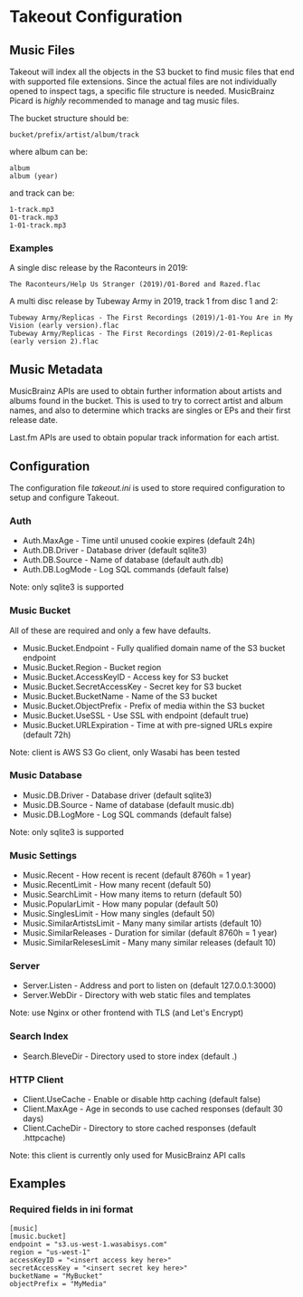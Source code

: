 # Takeout Configuration

## Music Files

Takeout will index all the objects in the S3 bucket to find music
files that end with supported file extensions. Since the actual files
are not individually opened to inspect tags, a specific file structure
is needed. MusicBrainz Picard is _highly_ recommended to manage and tag
music files.

The bucket structure should be:

	bucket/prefix/artist/album/track

where album can be:

	album
	album (year)

and track can be:

	1-track.mp3
	01-track.mp3
	1-01-track.mp3

### Examples

A single disc release by the Raconteurs in 2019:

	The Raconteurs/Help Us Stranger (2019)/01-Bored and Razed.flac

A multi disc release by Tubeway Army in 2019, track 1 from disc 1 and 2:

	Tubeway Army/Replicas - The First Recordings (2019)/1-01-You Are in My Vision (early version).flac
	Tubeway Army/Replicas - The First Recordings (2019)/2-01-Replicas (early version 2).flac

## Music Metadata

MusicBrainz APIs are used to obtain further information about artists
and albums found in the bucket. This is used to try to correct artist
and album names, and also to determine which tracks are singles or EPs
and their first release date.

Last.fm APIs are used to obtain popular track information for each
artist.

## Configuration ##

The configuration file _takeout.ini_ is used to store required configuration to
setup and configure Takeout.

### Auth

* Auth.MaxAge - Time until unused cookie expires (default 24h)
* Auth.DB.Driver - Database driver (default sqlite3)
* Auth.DB.Source - Name of database (default auth.db)
* Auth.DB.LogMode - Log SQL commands (default false)

Note: only sqlite3 is supported

### Music Bucket

All of these are required and only a few have defaults.

* Music.Bucket.Endpoint - Fully qualified domain name of the S3 bucket endpoint
* Music.Bucket.Region - Bucket region
* Music.Bucket.AccessKeyID - Access key for S3 bucket
* Music.Bucket.SecretAccessKey - Secret key for S3 bucket
* Music.Bucket.BucketName - Name of the S3 bucket
* Music.Bucket.ObjectPrefix - Prefix of media within the S3 bucket
* Music.Bucket.UseSSL - Use SSL with endpoint (default true)
* Music.Bucket.URLExpiration - Time at with pre-signed URLs expire (default 72h)

Note: client is AWS S3 Go client, only Wasabi has been tested

### Music Database

* Music.DB.Driver - Database driver (default sqlite3)
* Music.DB.Source - Name of database (default music.db)
* Music.DB.LogMore - Log SQL commands (default false)

Note: only sqlite3 is supported

### Music Settings

* Music.Recent - How recent is recent (default 8760h = 1 year)
* Music.RecentLimit - How many recent (default 50)
* Music.SearchLimit - How many items to return (default 50)
* Music.PopularLimit - How many popular (default 50)
* Music.SinglesLimit - How many singles (default 50)
* Music.SimilarArtistsLimit - Many many similar artists (default 10)
* Music.SimilarReleases - Duration for similar (default 8760h = 1 year)
* Music.SimilarRelesesLimit - Many many similar releases (default 10)

### Server

* Server.Listen - Address and port to listen on (default 127.0.0.1:3000)
* Server.WebDir - Directory with web static files and templates

Note: use Nginx or other frontend with TLS (and Let's Encrypt)

### Search Index

* Search.BleveDir - Directory used to store index (default .)

### HTTP Client

* Client.UseCache - Enable or disable http caching (default false)
* Client.MaxAge - Age in seconds to use cached responses (default 30 days)
* Client.CacheDir - Directory to store cached responses (default .httpcache)

Note: this client is currently only used for MusicBrainz API calls

## Examples

### Required fields in ini format

	[music]
	[music.bucket]
	endpoint = "s3.us-west-1.wasabisys.com"
	region = "us-west-1"
	accessKeyID = "<insert access key here>"
	secretAccessKey = "<insert secret key here>"
	bucketName = "MyBucket"
	objectPrefix = "MyMedia"
